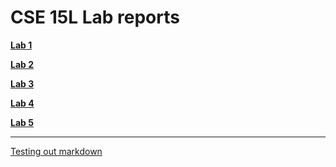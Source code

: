 # CSE 15L Lab reports

**[Lab 1](https://davidluzfontes.github.io/cse15l-lab-reports/lab1.html)**

**[Lab 2](https://davidluzfontes.github.io/cse15l-lab-reports/lab2.html)**

**[Lab 3](https://davidluzfontes.github.io/cse15l-lab-reports/lab3.html)**

**[Lab 4](https://davidluzfontes.github.io/cse15l-lab-reports/lab4.html)**

**[Lab 5](https://davidluzfontes.github.io/cse15l-lab-reports/lab5.html)**


---
[Testing out markdown](https://davidluzfontes.github.io/cse15l-lab-reports/bindex.html)
